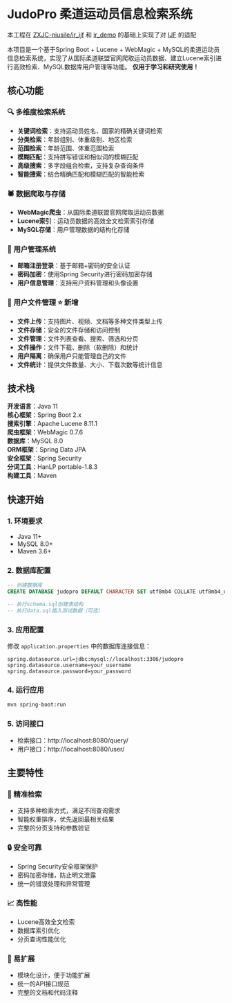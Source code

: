 # JudoPro 柔道运动员信息检索系统

本工程在 [ZXJC-niusile/ir_ijf](https://github.com/ZXJC-niusile/ir_ijf) 和 [ir_demo](https://github.com/ruoyu-chen/ir_demo) 的基础上实现了对 [IJF](https://www.ijf.org/) 的适配

本项目是一个基于Spring Boot + Lucene + WebMagic + MySQL的柔道运动员信息检索系统，实现了从国际柔道联盟官网爬取运动员数据、建立Lucene索引进行高效检索、MySQL数据库用户管理等功能。
**仅用于学习和研究使用！**

## 核心功能

### 🔍 多维度检索系统
- **关键词检索**：支持运动员姓名、国家的精确关键词检索
- **分类检索**：年龄组别、体重级别、地区检索
- **范围检索**：年龄范围、体重范围检索
- **模糊匹配**：支持拼写错误和相似词的模糊匹配
- **高级搜索**：多字段组合检索，支持复杂查询条件
- **智能搜索**：结合精确匹配和模糊匹配的智能检索

### 🕷️ 数据爬取与存储
- **WebMagic爬虫**：从国际柔道联盟官网爬取运动员数据
- **Lucene索引**：运动员数据的高效全文检索索引存储
- **MySQL存储**：用户管理数据的结构化存储

### 👤 用户管理系统
- **邮箱注册登录**：基于邮箱+密码的安全认证
- **密码加密**：使用Spring Security进行密码加密存储
- **用户信息管理**：支持用户资料管理和头像设置

### 📁 用户文件管理 ⭐ 新增
- **文件上传**：支持图片、视频、文档等多种文件类型上传
- **文件存储**：安全的文件存储和访问控制
- **文件管理**：文件列表查看、搜索、筛选和分页
- **文件操作**：文件下载、删除（软删除）和统计
- **用户隔离**：确保用户只能管理自己的文件
- **文件统计**：提供文件数量、大小、下载次数等统计信息



## 技术栈

**开发语言**：Java 11  
**核心框架**：Spring Boot 2.x  
**搜索引擎**：Apache Lucene 8.11.1  
**爬虫框架**：WebMagic 0.7.6  
**数据库**：MySQL 8.0  
**ORM框架**：Spring Data JPA  
**安全框架**：Spring Security  
**分词工具**：HanLP portable-1.8.3  
**构建工具**：Maven

## 快速开始

### 1. 环境要求
- Java 11+
- MySQL 8.0+
- Maven 3.6+

### 2. 数据库配置
```sql
-- 创建数据库
CREATE DATABASE judopro DEFAULT CHARACTER SET utf8mb4 COLLATE utf8mb4_unicode_ci;

-- 执行schema.sql创建表结构
-- 执行data.sql插入测试数据（可选）
```

### 3. 应用配置
修改 `application.properties` 中的数据库连接信息：
```properties
spring.datasource.url=jdbc:mysql://localhost:3306/judopro
spring.datasource.username=your_username
spring.datasource.password=your_password
```

### 4. 运行应用
```bash
mvn spring-boot:run
```

### 5. 访问接口
- 检索接口：http://localhost:8080/query/
- 用户接口：http://localhost:8080/user/

## 主要特性

### 🎯 精准检索
- 支持多种检索方式，满足不同查询需求
- 智能权重排序，优先返回最相关结果
- 完整的分页支持和参数验证

### 🔒 安全可靠
- Spring Security安全框架保护
- 密码加密存储，防止明文泄露
- 统一的错误处理和异常管理

### 📈 高性能
- Lucene高效全文检索
- 数据库索引优化
- 分页查询性能优化

### 🔧 易扩展
- 模块化设计，便于功能扩展
- 统一的API接口规范
- 完整的文档和代码注释
